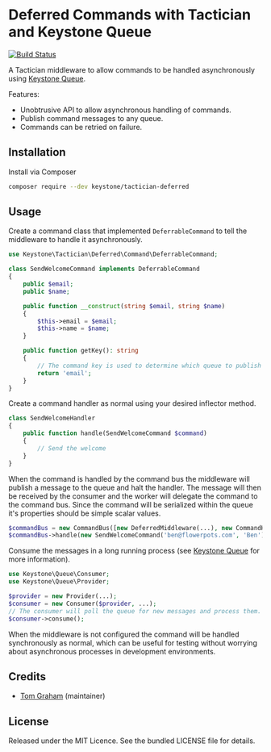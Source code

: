 # Deferred Commands with Tactician and Keystone Queue

[![Build Status](https://travis-ci.org/keystonephp/tactician-deferred.png)](https://travis-ci.org/keystonephp/tactician-deferred)

A Tactician middleware to allow commands to be handled asynchronously using [Keystone Queue](https://github.com/keystonephp/queue).

Features:

* Unobtrusive API to allow asynchronous handling of commands.
* Publish command messages to any queue.
* Commands can be retried on failure.

## Installation

Install via Composer

```bash
composer require --dev keystone/tactician-deferred
```

## Usage

Create a command class that implemented `DeferrableCommand` to tell the middleware to handle it asynchronously.

```php
use Keystone\Tactician\Deferred\Command\DeferrableCommand;

class SendWelcomeCommand implements DeferrableCommand
{
    public $email;
    public $name;

    public function __construct(string $email, string $name)
    {
        $this->email = $email;
        $this->name = $name;
    }

    public function getKey(): string
    {
        // The command key is used to determine which queue to publish to.
        return 'email';
    }
}
```

Create a command handler as normal using your desired inflector method.

```php
class SendWelcomeHandler
{
    public function handle(SendWelcomeCommand $command)
    {
        // Send the welcome
    }
}
```

When the command is handled by the command bus the middleware will publish a message to the queue and halt the handler.
The message will then be received by the consumer and the worker will delegate the command to the command bus. Since the
command will be serialized within the queue it's properties should be simple scalar values.

```php
$commandBus = new CommandBus([new DeferredMiddleware(...), new CommandHandlerMiddleware(...)]);
$commandBus->handle(new SendWelcomeCommand('ben@flowerpots.com', 'Ben'));
```

Consume the messages in a long running process (see [Keystone Queue](https://github.com/keystonephp/queue) for more information).

```php
use Keystone\Queue\Consumer;
use Keystone\Queue\Provider;

$provider = new Provider(...);
$consumer = new Consumer($provider, ...);
// The consumer will poll the queue for new messages and process them.
$consumer->consume();
```

When the middleware is not configured the command will be handled synchronously as normal, which can be useful for testing
without worrying about asynchronous processes in development environments.

## Credits

- [Tom Graham](https://github.com/tompedals) (maintainer)

## License

Released under the MIT Licence. See the bundled LICENSE file for details.

